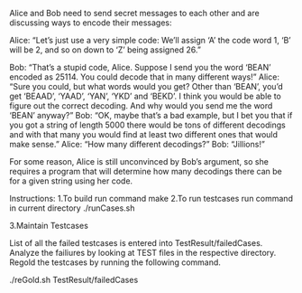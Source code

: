 Alice and Bob need to send secret messages to each other and are discussing ways to encode their messages:

Alice: “Let’s just use a very simple code: We’ll assign ‘A’ the code word 1, ‘B’ will be 2, and so on down to ‘Z’ being assigned 26.”

Bob: “That’s a stupid code, Alice. Suppose I send you the word ‘BEAN’ encoded as 25114. You could decode that in many different ways!”
Alice: “Sure you could, but what words would you get? Other than ‘BEAN’, you’d get ‘BEAAD’, ‘YAAD’, ‘YAN’, ‘YKD’ and ‘BEKD’. I think you would be able to figure out the correct decoding. And why would you send me the word ‘BEAN’ anyway?”
Bob: “OK, maybe that’s a bad example, but I bet you that if you got a string of length 5000 there would be tons of different decodings and with that many you would find at least two different ones that would make sense.”
Alice: “How many different decodings?”
Bob: “Jillions!”

For some reason, Alice is still unconvinced by Bob’s argument, so she requires a program that will determine how many decodings there can be for a given string using her code.

Instructions:
1.To build run command
    make
2.To run testcases run command in current directory
    ./runCases.sh

3.Maintain Testcases

List of all the failed testcases is entered into TestResult/failedCases.
Analyze the failiures by looking at TEST files in the respective directory. Regold the testcases by running the following command.

./reGold.sh TestResult/failedCases


